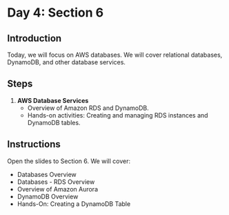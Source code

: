 # Day 4: Section 6

## Introduction

Today, we will focus on AWS databases. We will cover relational databases, DynamoDB, and other database services.

## Steps

1. **AWS Database Services**
   - Overview of Amazon RDS and DynamoDB.
   - Hands-on activities: Creating and managing RDS instances and DynamoDB tables.

## Instructions

Open the slides to Section 6. We will cover:

- Databases Overview
- Databases - RDS Overview
- Overview of Amazon Aurora
- DynamoDB Overview
- Hands-On: Creating a DynamoDB Table
